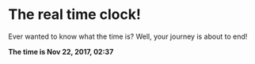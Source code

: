 # The real time clock!

Ever wanted to know what the time is? Well, your journey is about to end!

**The time is Nov 22, 2017, 02:37**